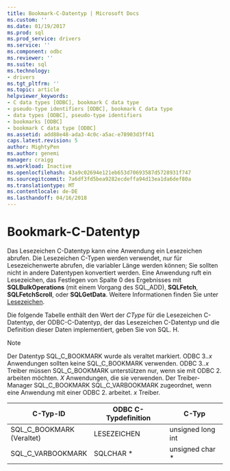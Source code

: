 ```yaml
---
title: Bookmark-C-Datentyp | Microsoft Docs
ms.custom: ''
ms.date: 01/19/2017
ms.prod: sql
ms.prod_service: drivers
ms.service: ''
ms.component: odbc
ms.reviewer: ''
ms.suite: sql
ms.technology:
- drivers
ms.tgt_pltfrm: ''
ms.topic: article
helpviewer_keywords:
- C data types [ODBC], bookmark C data type
- pseudo-type identifiers [ODBC], bookmark C data type
- data types [ODBC], pseudo-type identifiers
- bookmarks [ODBC]
- bookmark C data type [ODBC]
ms.assetid: add88e48-ada3-4c0c-a5ac-e78903d3ff41
caps.latest.revision: 5
author: MightyPen
ms.author: genemi
manager: craigg
ms.workload: Inactive
ms.openlocfilehash: 43a9c02694e121eb653d70693587d5728931f747
ms.sourcegitcommit: 7a6df3fd5bea9282ecdeffa94d13ea1da6def80a
ms.translationtype: MT
ms.contentlocale: de-DE
ms.lasthandoff: 04/16/2018
---
```

# <a name="bookmark-c-data-type"></a>Bookmark-C-Datentyp
Das Lesezeichen C-Datentyp kann eine Anwendung ein Lesezeichen abrufen. Die Lesezeichen C-Typen werden verwendet, nur für Lesezeichenwerte abrufen, die variabler Länge werden können; Sie sollten nicht in andere Datentypen konvertiert werden. Eine Anwendung ruft ein Lesezeichen, das Festlegen von Spalte 0 des Ergebnisses mit **SQLBulkOperations** (mit einem Vorgang des SQL_ADD), **SQLFetch**, **SQLFetchScroll**, oder **SQLGetData**. Weitere Informationen finden Sie unter [Lesezeichen](../../../odbc/reference/develop-app/bookmarks-odbc.md).  
  
 Die folgende Tabelle enthält den Wert der *CType* für die Lesezeichen C-Datentyp, der ODBC-C-Datentyp, der das Lesezeichen C-Datentyp und die Definition dieser Daten implementiert, geben Sie von SQL. H.  
  
> [!NOTE]  
>  Der Datentyp SQL_C_BOOKMARK wurde als veraltet markiert. ODBC 3.*.x* Anwendungen sollten keine SQL_C_BOOKMARK verwenden. ODBC 3.*.x* Treiber müssen SQL_C_BOOKMARK unterstützen nur, wenn sie mit ODBC 2. arbeiten möchten. *X* Anwendungen, die sie verwenden. Der Treiber-Manager SQL_C_BOOKMARK SQL_C_VARBOOKMARK zugeordnet, wenn eine Anwendung mit einer ODBC 2. arbeitet. *x* Treiber.  
  
|C-Typ-ID|ODBC C-Typdefinition|C-Typ|  
|-----------------------|--------------------|------------|  
|SQL_C_BOOKMARK<br />(Veraltet)|LESEZEICHEN|unsigned long int|  
|SQL_C_VARBOOKMARK|SQLCHAR *|unsigned char *|
